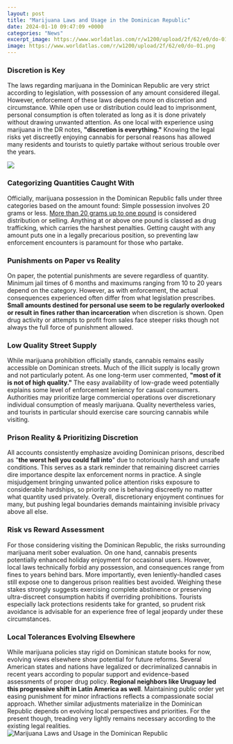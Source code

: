 ```yaml
---
layout: post
title: "Marijuana Laws and Usage in the Dominican Republic"
date: 2024-01-10 09:47:09 +0000
categories: "News"
excerpt_image: https://www.worldatlas.com/r/w1200/upload/2f/62/e0/do-01.png
image: https://www.worldatlas.com/r/w1200/upload/2f/62/e0/do-01.png
---
```


### Discretion is Key
The laws regarding marijuana in the Dominican Republic are very strict according to legislation, with possession of any amount considered illegal. However, enforcement of these laws depends more on discretion and circumstance. While open use or distribution could lead to imprisonment, personal consumption is often tolerated as long as it is done privately without drawing unwanted attention. As one local with experience using marijuana in the DR notes, **"discretion is everything."** Knowing the legal risks yet discreetly enjoying cannabis for personal reasons has allowed many residents and tourists to quietly partake without serious trouble over the years.

![](https://cdn.britannica.com/66/163366-050-869E46FF/Danilo-Medina-sash-investiture-president-Dominican-Republic-Aug-16-2012.jpg)
### Categorizing Quantities Caught With  
Officially, marijuana possession in the Dominican Republic falls under three categories based on the amount found:
Simple possession involves 20 grams or less. [More than 20 grams up to one pound](https://thetopnews.github.io/categories/cambodia/) is considered distribution or selling. Anything at or above one pound is classed as drug trafficking, which carries the harshest penalties. Getting caught with any amount puts one in a legally precarious position, so preventing law enforcement encounters is paramount for those who partake.
### Punishments on Paper vs Reality
On paper, the potential punishments are severe regardless of quantity. Minimum jail times of 6 months and maximums ranging from 10 to 20 years depend on the category. However, as with enforcement, the actual consequences experienced often differ from what legislation prescribes. **Small amounts destined for personal use seem to be regularly overlooked or result in fines rather than incarceration** when discretion is shown. Open drug activity or attempts to profit from sales face steeper risks though not always the full force of punishment allowed.
### Low Quality Street Supply
While marijuana prohibition officially stands, cannabis remains easily accessible on Dominican streets. Much of the illicit supply is locally grown and not particularly potent. As one long-term user commented, **"most of it is not of high quality."** The easy availability of low-grade weed potentially explains some level of enforcement leniency for casual consumers. Authorities may prioritize large commercial operations over discretionary individual consumption of measly marijuana. Quality nevertheless varies, and tourists in particular should exercise care sourcing cannabis while visiting. 
### Prison Reality & Prioritizing Discretion
All accounts consistently emphasize avoiding Dominican prisons, described as "**the worst hell you could fall into**" due to notoriously harsh and unsafe conditions. This serves as a stark reminder that remaining discreet carries dire importance despite lax enforcement norms in practice. A single misjudgement bringing unwanted police attention risks exposure to considerable hardships, so priority one is behaving discreetly no matter what quantity used privately. Overall, discretionary enjoyment continues for many, but pushing legal boundaries demands maintaining invisible privacy above all else.
### Risk vs Reward Assessment 
For those considering visiting the Dominican Republic, the risks surrounding marijuana merit sober evaluation. On one hand, cannabis presents potentially enhanced holiday enjoyment for occasional users. However, local laws technically forbid any possession, and consequences range from fines to years behind bars. More importantly, even leniently-handled cases still expose one to dangerous prison realities best avoided. Weighing these stakes strongly suggests exercising complete abstinence or preserving ultra-discreet consumption habits if overriding prohibitions. Tourists especially lack protections residents take for granted, so prudent risk avoidance is advisable for an experience free of legal jeopardy under these circumstances.
### Local Tolerances Evolving Elsewhere  
While marijuana policies stay rigid on Dominican statute books for now, evolving views elsewhere show potential for future reforms. Several American states and nations have legalized or decriminalized cannabis in recent years according to popular support and evidence-based assessments of proper drug policy. **Regional neighbors like Uruguay led this progressive shift in Latin America as well**. Maintaining public order yet easing punishment for minor infractions reflects a compassionate social approach. Whether similar adjustments materialize in the Dominican Republic depends on evolving local perspectives and priorities. For the present though, treading very lightly remains necessary according to the existing legal realities.
![Marijuana Laws and Usage in the Dominican Republic](https://www.worldatlas.com/r/w1200/upload/2f/62/e0/do-01.png)